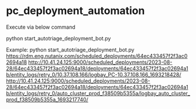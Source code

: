 # pc_deployment_automation
Execute via below command

python start_autotriage_deployment_bot.py <RDM Link> <PC LogURL location> <PE LogURL location>


Example:
 python start_autotriage_deployment_bot.py https://rdm.eng.nutanix.com/scheduled_deployments/64ec433457f2f3ac02694a18 http://10.41.24.125:9000/scheduled_deployments/2023-08-28/64ec433457f2f3ac02694a18/deployments/64ec433457f2f3ac02694a1b/entity_logs/retry_0/10.37.108.166/logbay_PC-10.37.108.166_1693218428/ http://10.41.24.125:9000/scheduled_deployments/2023-08-28/64ec433457f2f3ac02694a18/deployments/64ec433457f2f3ac02694a1b/entity_logs/retry_0/auto_cluster_prod_f38509b5355a/logbay_auto_cluster_prod_f38509b5355a_1693217740/

